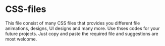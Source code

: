 # CSS-files
This file consist of many CSS files that provides you different file animations, designs, UI designs
and many more. Use thses codes for your future projects.
Just copy and paste the required file and suggestions are most welcome.
